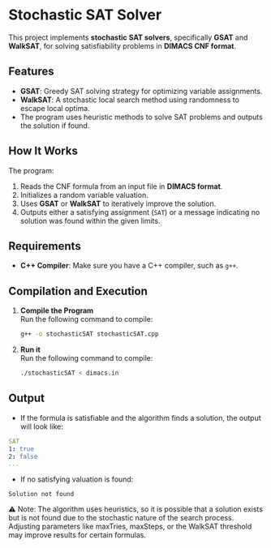 # Stochastic SAT Solver

This project implements **stochastic SAT solvers**, specifically **GSAT** and **WalkSAT**, for solving satisfiability problems in **DIMACS CNF format**.

## Features
- **GSAT**: Greedy SAT solving strategy for optimizing variable assignments.
- **WalkSAT**: A stochastic local search method using randomness to escape local optima.
- The program uses heuristic methods to solve SAT problems and outputs the solution if found.

## How It Works
The program:
1. Reads the CNF formula from an input file in **DIMACS format**.
2. Initializes a random variable valuation.
3. Uses **GSAT** or **WalkSAT** to iteratively improve the solution.
4. Outputs either a satisfying assignment (`SAT`) or a message indicating no solution was found within the given limits.

## Requirements
- **C++ Compiler**: Make sure you have a C++ compiler, such as `g++`.

## Compilation and Execution
1. **Compile the Program**  
   Run the following command to compile:
   ```bash
   g++ -o stochasticSAT stochasticSAT.cpp

2. **Run it**  
   Run the following command to compile:
   ```bash
   ./stochasticSAT < dimacs.in
   ```
## Output
- If the formula is satisfiable and the algorithm finds a solution, the output will look like:
```yaml
SAT
1: true
2: false
...
```
- If no satisfying valuation is found:
```
Solution not found
```

⚠️ Note: The algorithm uses heuristics, so it is possible that a solution exists but is not found due to the stochastic nature of the search process. Adjusting parameters like maxTries, maxSteps, or the WalkSAT threshold may improve results for certain formulas.